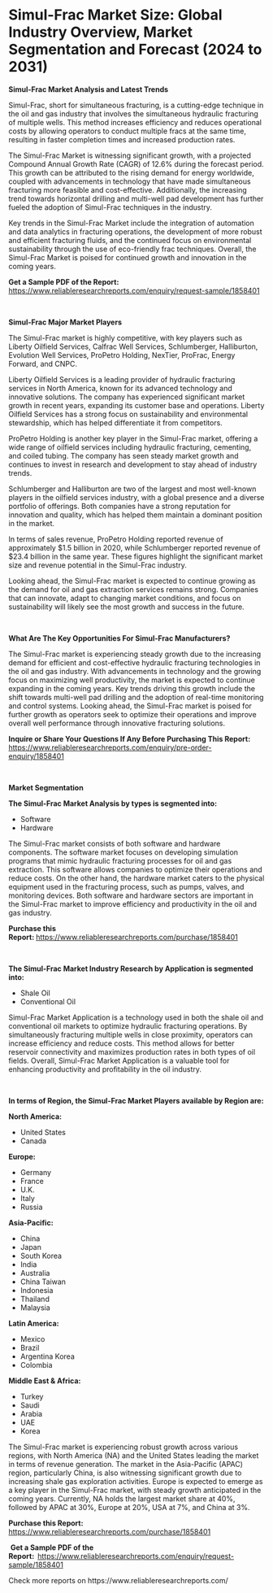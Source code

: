 <p><h1>Simul-Frac Market Size: Global Industry Overview, Market Segmentation and Forecast (2024 to 2031)</h1></p><p><strong>Simul-Frac Market Analysis and Latest Trends</strong></p>
<p><p>Simul-Frac, short for simultaneous fracturing, is a cutting-edge technique in the oil and gas industry that involves the simultaneous hydraulic fracturing of multiple wells. This method increases efficiency and reduces operational costs by allowing operators to conduct multiple fracs at the same time, resulting in faster completion times and increased production rates. </p><p>The Simul-Frac Market is witnessing significant growth, with a projected Compound Annual Growth Rate (CAGR) of 12.6% during the forecast period. This growth can be attributed to the rising demand for energy worldwide, coupled with advancements in technology that have made simultaneous fracturing more feasible and cost-effective. Additionally, the increasing trend towards horizontal drilling and multi-well pad development has further fueled the adoption of Simul-Frac techniques in the industry.</p><p>Key trends in the Simul-Frac Market include the integration of automation and data analytics in fracturing operations, the development of more robust and efficient fracturing fluids, and the continued focus on environmental sustainability through the use of eco-friendly frac techniques. Overall, the Simul-Frac Market is poised for continued growth and innovation in the coming years.</p></p>
<p><strong>Get a Sample PDF of the Report:&nbsp;</strong> <a href="https://www.reliableresearchreports.com/enquiry/request-sample/1858401">https://www.reliableresearchreports.com/enquiry/request-sample/1858401</a></p>
<p>&nbsp;</p>
<p><strong>Simul-Frac Major Market Players</strong></p>
<p><p>The Simul-Frac market is highly competitive, with key players such as Liberty Oilfield Services, Calfrac Well Services, Schlumberger, Halliburton, Evolution Well Services, ProPetro Holding, NexTier, ProFrac, Energy Forward, and CNPC. </p><p>Liberty Oilfield Services is a leading provider of hydraulic fracturing services in North America, known for its advanced technology and innovative solutions. The company has experienced significant market growth in recent years, expanding its customer base and operations. Liberty Oilfield Services has a strong focus on sustainability and environmental stewardship, which has helped differentiate it from competitors.</p><p>ProPetro Holding is another key player in the Simul-Frac market, offering a wide range of oilfield services including hydraulic fracturing, cementing, and coiled tubing. The company has seen steady market growth and continues to invest in research and development to stay ahead of industry trends.</p><p>Schlumberger and Halliburton are two of the largest and most well-known players in the oilfield services industry, with a global presence and a diverse portfolio of offerings. Both companies have a strong reputation for innovation and quality, which has helped them maintain a dominant position in the market.</p><p>In terms of sales revenue, ProPetro Holding reported revenue of approximately $1.5 billion in 2020, while Schlumberger reported revenue of $23.4 billion in the same year. These figures highlight the significant market size and revenue potential in the Simul-Frac industry.</p><p>Looking ahead, the Simul-Frac market is expected to continue growing as the demand for oil and gas extraction services remains strong. Companies that can innovate, adapt to changing market conditions, and focus on sustainability will likely see the most growth and success in the future.</p></p>
<p>&nbsp;</p>
<p><strong>What Are The Key Opportunities For Simul-Frac Manufacturers?</strong></p>
<p><p>The Simul-Frac market is experiencing steady growth due to the increasing demand for efficient and cost-effective hydraulic fracturing technologies in the oil and gas industry. With advancements in technology and the growing focus on maximizing well productivity, the market is expected to continue expanding in the coming years. Key trends driving this growth include the shift towards multi-well pad drilling and the adoption of real-time monitoring and control systems. Looking ahead, the Simul-Frac market is poised for further growth as operators seek to optimize their operations and improve overall well performance through innovative fracturing solutions.</p></p>
<p><strong>Inquire or Share Your Questions If Any Before Purchasing This Report:</strong> <a href="https://www.reliableresearchreports.com/enquiry/pre-order-enquiry/1858401">https://www.reliableresearchreports.com/enquiry/pre-order-enquiry/1858401</a></p>
<p>&nbsp;</p>
<p><strong>Market Segmentation</strong></p>
<p><strong>The Simul-Frac Market Analysis by types is segmented into:</strong></p>
<p><ul><li>Software</li><li>Hardware</li></ul></p>
<p><p>The Simul-Frac market consists of both software and hardware components. The software market focuses on developing simulation programs that mimic hydraulic fracturing processes for oil and gas extraction. This software allows companies to optimize their operations and reduce costs. On the other hand, the hardware market caters to the physical equipment used in the fracturing process, such as pumps, valves, and monitoring devices. Both software and hardware sectors are important in the Simul-Frac market to improve efficiency and productivity in the oil and gas industry.</p></p>
<p><strong>Purchase this Report:&nbsp;</strong><a href="https://www.reliableresearchreports.com/purchase/1858401">https://www.reliableresearchreports.com/purchase/1858401</a></p>
<p>&nbsp;</p>
<p><strong>The Simul-Frac Market Industry Research by Application is segmented into:</strong></p>
<p><ul><li>Shale Oil</li><li>Conventional Oil</li></ul></p>
<p><p>Simul-Frac Market Application is a technology used in both the shale oil and conventional oil markets to optimize hydraulic fracturing operations. By simultaneously fracturing multiple wells in close proximity, operators can increase efficiency and reduce costs. This method allows for better reservoir connectivity and maximizes production rates in both types of oil fields. Overall, Simul-Frac Market Application is a valuable tool for enhancing productivity and profitability in the oil industry.</p></p>
<p>&nbsp;</p>
<p><strong>In terms of Region, the Simul-Frac Market Players available by Region are:</strong></p>
<p>
    <p> <strong> North America: </strong>
        <ul>
            <li>United States</li>
            <li>Canada</li>
        </ul>
        </p> 
    <p> <strong> Europe: </strong>
        <ul>
            <li>Germany</li>
            <li>France</li>
            <li>U.K.</li>
            <li>Italy</li>
            <li>Russia</li>
        </ul>
        </p> 
    <p> <strong> Asia-Pacific: </strong>
        <ul>
            <li>China</li>
            <li>Japan</li>
            <li>South Korea</li>
            <li>India</li>
            <li>Australia</li>
            <li>China Taiwan</li>
            <li>Indonesia</li>
            <li>Thailand</li>
            <li>Malaysia</li>
        </ul>
        </p> 
    <p> <strong> Latin America: </strong>
        <ul>
            <li>Mexico</li>
            <li>Brazil</li>
            <li>Argentina Korea</li>
            <li>Colombia</li>
        </ul>
        </p> 
    <p> <strong> Middle East & Africa: </strong>
        <ul>
            <li>Turkey</li>
            <li>Saudi</li>
            <li>Arabia</li>
            <li>UAE</li>
            <li>Korea</li>
        </ul>
    </p>
    </p>
<p><p>The Simul-Frac market is experiencing robust growth across various regions, with North America (NA) and the United States leading the market in terms of revenue generation. The market in the Asia-Pacific (APAC) region, particularly China, is also witnessing significant growth due to increasing shale gas exploration activities. Europe is expected to emerge as a key player in the Simul-Frac market, with steady growth anticipated in the coming years. Currently, NA holds the largest market share at 40%, followed by APAC at 30%, Europe at 20%, USA at 7%, and China at 3%.</p></p>
<p><strong>Purchase this Report: </strong><a href="https://www.reliableresearchreports.com/purchase/1858401">https://www.reliableresearchreports.com/purchase/1858401</a></p>
<p>&nbsp;<strong>Get a Sample PDF of the Report:&nbsp;&nbsp;</strong><a href="https://www.reliableresearchreports.com/enquiry/request-sample/1858401">https://www.reliableresearchreports.com/enquiry/request-sample/1858401</a></p>
<p><strong></strong></p>
<p>Check more reports on https://www.reliableresearchreports.com/</p>